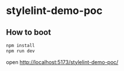 # stylelint-demo-poc

## How to boot

```sh
npm install
npm run dev
```

open <http://localhost:5173/stylelint-demo-poc/>
